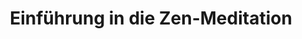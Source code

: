 ---
layout: SeminarLayout
title: 'Einführung in die Zen-Meditation'
startDate: '28.08.2020'
endDate: '30.08.2020'
descriptionShort: 'Durch das „stille Sitzen“ (Zazen) wachsen der innere Friede, die Konzentration des Geistes und die Fähigkeit, auf einer tieferen Ebene zu leben.'
description: 'Das Einführungswochenende ist eine gute Vorbereitung für längere Zen-Kurse und eignet sich auch zur Vertiefung der eigenen Zen-Praxis. Täglich 12-14 mal 15 Minuten stilles Sitzen (Zazen), Gehen (Kinhin), Einführungsvorträge und Gelegenheit zum Einzelgespräch. Wir bleiben während des Kurses im Schweigen.
Der Einführungskurs endet nach dem Mittagessen.'
honorar: 'Dana (auf freiwilliger Basis), Empfehlung: 60-100 €'
kursgebuehr: '60 €'
unterkunft: '80 €, Aufpreis bei Einzelzimmer'
dozentenbeschreibung: '**Paul Shepherd**, geboren 1948 in den USA, verheiratet und Vater von vier erwachsenen Kindern; autorisierter Zen-Lehrer der Zen-Schule Sanbô Zen International, Kamakura/Japan, begann 1971 seine Zen-Schulung bei Robert Aitken in Hawaii. Er lebte anschließend 17 Jahre in Kamakura/ Japan. Dort hat er unter Führung von Yamada Kôun Roshi das Koanstudium absolviert und erhielt von ihm später die Lehrerlaubnis. Im August 2011 erhielt er den Titel „Associate Zen Master” der Zen-Schule Sanbô Zen International.'
website: 'Paul Shepherd'
websiteUrl: 'http://www.zen-kokoro.org'
performers: 'Paul F. Shepherd (Cho-un)'
---